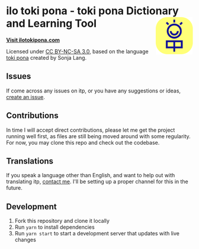 # ilo toki pona - toki pona Dictionary and Learning Tool <img width="100" align="right" src="public/favicon.svg" alt="avatar">

**[Visit ilotokipona.com](https://ilotokipona.com)**

Licensed under [CC BY-NC-SA 3.0](https://creativecommons.org/licenses/by-nc-sa/3.0/), based on the language [toki pona](https://tokipona.org) created by Sonja Lang.

## Issues

If come across any issues on itp, or you have any suggestions or ideas, [create an issue](https://github.com/GRA0007/itp/issues/new/choose).

## Contributions

In time I will accept direct contributions, please let me get the project running well first, as files are still being moved around with some regularity. For now, you may clone this repo and check out the codebase.

## Translations

If you speak a language other than English, and want to help out with translating itp, [contact me](mailto:ben@bengrant.dev?subject=itp%20translator). I'll be setting up a proper channel for this in the future.

## Development

1. Fork this repository and clone it locally
2. Run `yarn` to install dependencies
3. Run `yarn start` to start a development server that updates with live changes